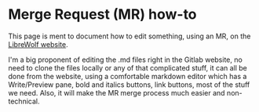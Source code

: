 # Merge Request (MR) how-to

This page is ment to document how to edit something, using an MR, on the [LibreWolf website](https://librewolf-community.gitlab.io/).

I'm a big proponent of editing the .md files right in the Gitlab website, no need to clone the files locally or any of that complicated stuff, it can all be done from the website, using a comfortable markdown editor which has a Write/Preview pane, bold and italics buttons, link buttons, most of the stuff we need. Also, it will make the MR merge process much easier and non-technical.

